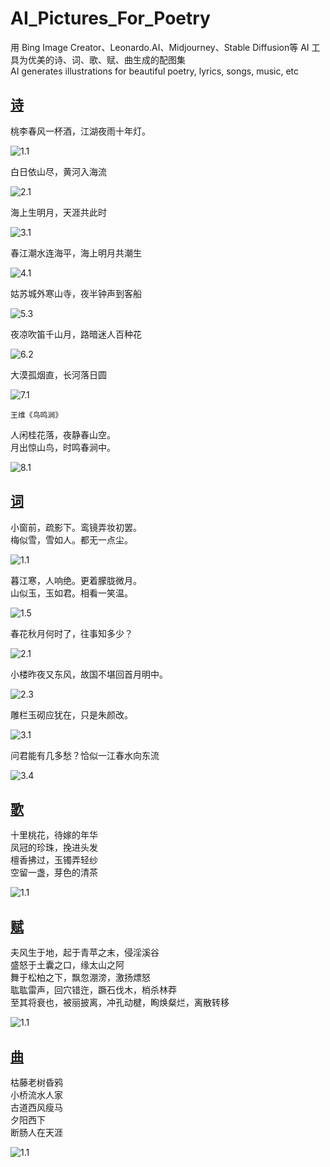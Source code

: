 
# AI_Pictures_For_Poetry
用 Bing Image Creator、Leonardo.AI、Midjourney、Stable Diffusion等 AI 工具为优美的诗、词、歌、赋、曲生成的配图集<br>
AI generates illustrations for beautiful poetry, lyrics, songs, music, etc

## [诗](https://github.com/FreakLee/AI_Pictures_For_Poetry/tree/main/%E8%AF%97)

桃李春风一杯酒，江湖夜雨十年灯。

![1.1](https://github.com/FreakLee/AI_Pictures_For_Poetry/blob/main/%E8%AF%97/1.1.jpeg?raw=true)

白日依山尽，黄河入海流

![2.1](https://github.com/FreakLee/AI_Pictures_For_Poetry/blob/main/%E8%AF%97/2.1.jpeg)

海上生明月，天涯共此时

![3.1](https://github.com/FreakLee/AI_Pictures_For_Poetry/blob/main/%E8%AF%97/3.1.jpeg)

春江潮水连海平，海上明月共潮生

![4.1](https://github.com/FreakLee/AI_Pictures_For_Poetry/blob/main/%E8%AF%97/4.1.jpeg)

姑苏城外寒山寺，夜半钟声到客船

![5.3](https://github.com/FreakLee/AI_Pictures_For_Poetry/blob/main/%E8%AF%97/5.3.jpeg)

夜凉吹笛千山月，路暗迷人百种花

![6.2](https://github.com/FreakLee/AI_Pictures_For_Poetry/blob/main/%E8%AF%97/6.2.jpeg)

大漠孤烟直，长河落日圆

![7.1](https://github.com/FreakLee/AI_Pictures_For_Poetry/blob/main/%E8%AF%97/7.1.jpeg)

    王维《鸟鸣涧》
人闲桂花落，夜静春山空。<br>
月出惊山鸟，时鸣春涧中。

![8.1](https://github.com/FreakLee/AI_Pictures_For_Poetry/blob/main/%E8%AF%97/8.1.jpeg)

## [词](https://github.com/FreakLee/AI_Pictures_For_Poetry/tree/main/%E8%AF%8D)

小窗前，疏影下。鸾镜弄妆初罢。<br>
梅似雪，雪如人。都无一点尘。

![1.1](https://github.com/FreakLee/AI_Pictures_For_Poetry/blob/main/%E8%AF%8D/1.1.jpeg)

暮江寒，人响绝。更着朦胧微月。<br>
山似玉，玉如君。相看一笑温。

![1.5](https://github.com/FreakLee/AI_Pictures_For_Poetry/blob/main/%E8%AF%8D/1.5.jpeg)

春花秋月何时了，往事知多少？<br>

![2.1](https://github.com/FreakLee/AI_Pictures_For_Poetry/blob/main/%E8%AF%8D/2.1.jpeg)

小楼昨夜又东风，故国不堪回首月明中。

![2.3](https://github.com/FreakLee/AI_Pictures_For_Poetry/blob/main/%E8%AF%8D/2.3.jpeg)

雕栏玉砌应犹在，只是朱颜改。<br>

![3.1](https://github.com/FreakLee/AI_Pictures_For_Poetry/blob/main/%E8%AF%8D/3.1.jpeg)

问君能有几多愁？恰似一江春水向东流

![3.4](https://github.com/FreakLee/AI_Pictures_For_Poetry/blob/main/%E8%AF%8D/3.4.jpeg)

## [歌](https://github.com/FreakLee/AI_Pictures_For_Poetry/tree/main/%E6%AD%8C)

十里桃花，待嫁的年华<br>
凤冠的珍珠，挽进头发<br>
檀香拂过，玉镯弄轻纱<br>
空留一盏，芽色的清茶<br>

![1.1](https://github.com/FreakLee/AI_Pictures_For_Poetry/blob/main/%E6%AD%8C/1.1.jpeg)

## [赋](https://github.com/FreakLee/AI_Pictures_For_Poetry/tree/main/%E8%B5%8B)

夫风生于地，起于青苹之末，侵淫溪谷<br>
盛怒于土囊之口，缘太山之阿<br>
舞于松柏之下，飘忽淜滂，激扬熛怒<br>
耾耾雷声，回穴错迕，蹶石伐木，梢杀林莽<br>
至其将衰也，被丽披离，冲孔动楗，眴焕粲烂，离散转移<br>

![1.1](https://github.com/FreakLee/AI_Pictures_For_Poetry/blob/main/%E8%B5%8B/1.1.jpeg)

## [曲](https://github.com/FreakLee/AI_Pictures_For_Poetry/tree/main/%E6%9B%B2)

枯藤老树昏鸦<br>
小桥流水人家<br>
古道西风瘦马<br>
夕阳西下<br>
断肠人在天涯<br>

![1.1](https://github.com/FreakLee/AI_Pictures_For_Poetry/blob/main/%E6%9B%B2/1.1.jpeg)
